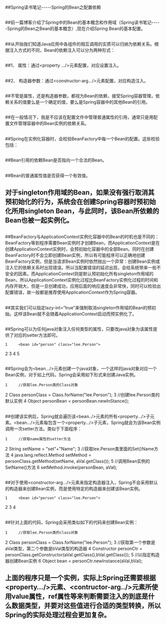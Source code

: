 ##Spring读书笔记-----Spring的Bean之配置依赖

##
##前一篇博客介绍了Spring中的Bean的基本概念和作用域（Spring读书笔记-----Spring的Bean之Bean的基本概念）,现在介绍Spring Bean的基本配置。

##
##从开始我们知道Java应用中各组件的相互调用的实质可以归纳为依赖关系。根据注入方式的不同，Bean的依赖注入可以分为两种形式：

##
##1、 属性：通过<property …/>元素配置，对应设置注入。

##
##2、 构造器参数：通过<constructor-arg…/>元素配置，对应构造注入。

##
##不管是属性，还是构造器参数，都视为Bean的依赖，接受Spring容器管理，依赖关系的值要么是一个确定的值，要么是Spring容器中的其他Bean的引用。

##
##在一般情况下，我是不应该在配置文件中管理普通属性的引用，通常只是用配置文件管理容器中的Bean实例的依赖关系。

##
##Spring在实例化容器时，会校验BeanFactory中每一个Bean的配置。这些校验包括：

##
##Bean引用的依赖Bean是否指向一个合法的Bean。

##
##Bean的普通属性值是否获得一个有效值。

##
## 对于singleton作用域的Bean，如果没有强行取消其预初始化的行为，系统会在创建Spring容器时预初始化所用singleton Bean，与此同时，该Bean所依赖的Bean也被一起实例化。

##
##BeanFactory与ApplicationContext实例化容器中的Bean的时机也是不同的：BeanFactory等到程序需要Bean实例时才创建Bean，而ApplicationContext是在创建ApplicationContext实例时，会预初始化容器中的全部Bean。同时在创建BeanFactory时不会立即创建Bean实例，所以有可能程序可以正确地创建BeanFactory实例，但是当请求Bean实例时依然抛出一个异常：创建Bean实例或注入它的依赖关系时出现错误。所以当配置错误的延迟出现，会给系统带来一些不安全的因素。而ApplicationContext则是默认预初始化所有singleton作用域的Bean，所以ApplicationContext实例化过程比BeanFactory实例化过程的时间和内存开销大，但是一旦创建成功，应用后面的响应速度会非常快，同时可以检验出配置错误，故一般都是推荐使用ApplicationContext作为Spring容器。

##
##其实我们可以指定lazy-int=”true”来强制取消singleton作用域的Bean的预初始。这样该Bean就不会随着ApplicationContext启动而预实例化了。

##
##Spring可以为任何java对象注入任何类型的属性，只要改java对象为该属性提供了对应的setter方法即可。	1     <bean id="person" class="lee.Person">2         <!-- Property配置需要依赖注入的属性 -->3         <property name="name" value="chenming" />4         <property name="age" value="22" />5     </bean>

##
##Spring会为<bean…/>元素创建一个java对象，一个这样的java对象对应一个Bean实例，对于如上代码，Spring会采用如下形式来创建Java实例。	1     //获取lee.Person类的Class对象2     Class  personClass = Class.forName("lee.Person");3     //创建lee.Person类的默认实例4     Object personBean = personBean.newInStance();

##
##

##
##创建该实例后，Spring就会遍历该<bean../>元素的所有<property…/>子元素。<bean…/>元素每包含一个<property…/>子元素，Spring就会为该Bean实例调用一次setter方法。类似于下面程序：	1     //获取name属性的setter方法2     String setName = "set"+"Name";3     //获取lee.Person类里面的Set()Name方法4     java.lang.reflect.Method setMethod = personClass.getMethod(setName, aVal.getClass());5     //调用Bean实例的SetName()方法6     setMethod.invoke(personBean, aVal);

##
##对于使用<constructor-arg…/>元素来指定构造器注入，Spring不会采用默认的构造器来创建Bean实例，而是使用特定的构造器来创建该Bean实例。	1     <bean id="person" class="lee.Person">2         <constructor-arg index="0" value="aVal" />3         <constructor-arg index="1" value="bVal" />4     </bean>

##
##

##
##针对上面的代码，Spring会采用类似如下的代码来创建Bean实例：	1     //获取lee.Person类的class对象2     Class  personClass = Class.forName("lee.Person");3     //获取第一个参数是aVal类型，第二个参数是bVal类型的构造器4     Constructor personCtr = personClass.getConstructor(aVal.getClass(),bVal.getClass());5     //以指定构造器创建Bean实例6     Object bean = personCtr.newInstance(aVal,bVal);

##
##

##
## 上面的程序只是一个实例，实际上Spring还需要根据<property…/>元素、<contructor-arg../>元素所使用value属性，ref属性等来判断需要注入的到底是什么数据类型，并要对这些值进行合适的类型转换，所以Spring的实际处理过程会更加复杂。